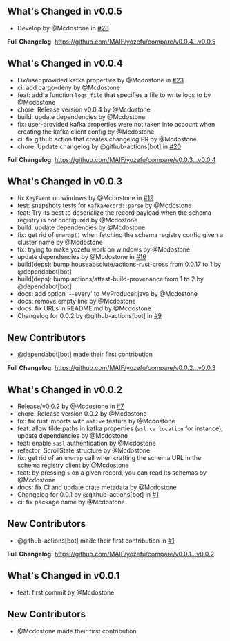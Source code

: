 ## What's Changed in v0.0.5
* Develop by @Mcdostone in [#28](https://github.com/MAIF/yozefu/pull/28)

**Full Changelog**: https://github.com/MAIF/yozefu/compare/v0.0.4...v0.0.5

## What's Changed in v0.0.4
* Fix/user provided kafka properties by @Mcdostone in [#23](https://github.com/MAIF/yozefu/pull/23)
* ci: add cargo-deny by @Mcdostone
* feat: add a function `logs_file` that specifies a file to write logs to by @Mcdostone
* chore: Release version v0.0.4 by @Mcdostone
* build: update dependencies by @Mcdostone
* fix: user-provided kafka properties were not taken into account when creating the kafka client config by @Mcdostone
* ci: fix github action that creates changelog PR by @Mcdostone
* chore: Update changelog by @github-actions[bot] in [#20](https://github.com/MAIF/yozefu/pull/20)

**Full Changelog**: https://github.com/MAIF/yozefu/compare/v0.0.3...v0.0.4

## What's Changed in v0.0.3
* fix `KeyEvent` on windows by @Mcdostone in [#19](https://github.com/MAIF/yozefu/pull/19)
* test: snapshots tests for `KafkaRecord::parse` by @Mcdostone
* feat: Try its best to deserialize the record payload when the schema registry is not configured by @Mcdostone
* build: update dependencies by @Mcdostone
* fix: get rid of `unwrap()` when fetching the schema registry config given a cluster name by @Mcdostone
* fix: trying to make yozefu work on windows by @Mcdostone
* update dependencies by @Mcdostone in [#16](https://github.com/MAIF/yozefu/pull/16)
* build(deps): bump houseabsolute/actions-rust-cross from 0.0.17 to 1 by @dependabot[bot]
* build(deps): bump actions/attest-build-provenance from 1 to 2 by @dependabot[bot]
* docs: add option '--every' to MyProducer.java by @Mcdostone
* docs: remove empty line by @Mcdostone
* docs: fix URLs in README.md by @Mcdostone
* Changelog for 0.0.2 by @github-actions[bot] in [#9](https://github.com/MAIF/yozefu/pull/9)

## New Contributors
* @dependabot[bot] made their first contribution

**Full Changelog**: https://github.com/MAIF/yozefu/compare/v0.0.2...v0.0.3

## What's Changed in v0.0.2
* Release/v0.0.2 by @Mcdostone in [#7](https://github.com/MAIF/yozefu/pull/7)
* chore: Release version 0.0.2 by @Mcdostone
* fix: fix rust imports with `native` feature by @Mcdostone
* feat: allow tilde paths in kafka properties (`ssl.ca.location` for instance), update dependencies by @Mcdostone
* feat: enable `sasl` authentication by @Mcdostone
* refactor: ScrollState structure by @Mcdostone
* fix: get rid of an `unwrap` call when crafting the schema URL in the schema registry client by @Mcdostone
* feat: by pressing `s` on a given record, you can read its schemas by @Mcdostone
* docs: fix CI and update crate metadata by @Mcdostone
* Changelog for 0.0.1 by @github-actions[bot] in [#1](https://github.com/MAIF/yozefu/pull/1)
* ci: fix package name by @Mcdostone

## New Contributors
* @github-actions[bot] made their first contribution in [#1](https://github.com/MAIF/yozefu/pull/1)

**Full Changelog**: https://github.com/MAIF/yozefu/compare/v0.0.1...v0.0.2

## What's Changed in v0.0.1
* feat: first commit by @Mcdostone

## New Contributors
* @Mcdostone made their first contribution

<!-- generated by git-cliff -->
